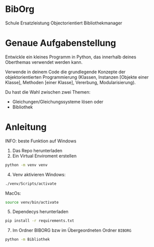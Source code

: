 # BibOrg
Schule Ersatzleistung Objectorientiert Bibliothekmanager


# Genaue Aufgabenstellung
    
Entwickle ein kleines Programm in Python, das innerhalb deines Oberthemas verwendet werden kann.

Verwende in deinem Code die grundlegende Konzepte der objektorientierten Programmierung (Klassen, Instanzen [Objekte einer Klasse], Methoden [einer Klasse], Vererbung, Modularisierung).

Du hast die Wahl zwischen zwei Themen:
- Gleichungen/Gleichungssysteme lösen
oder
- Bibliothek

# Anleitung
INFO: beste Funktion auf Windows
1. Das Repo herunterladen
2. Ein Virtual Enviroment erstellen

````bash
python -m venv venv
````

4. Venv  aktivieren
Windows:

````bash
./venv/Scripts/activate
````

MacOs:

````bash
source venv/bin/activate
````

5. Dependecys herunterladen

````bash
pip install -r requirements.txt
````

7. Im Ordner BIBORG bzw im Übergeordneten Ordner `BIBORG`
````bash
python -m Bibliothek
````
